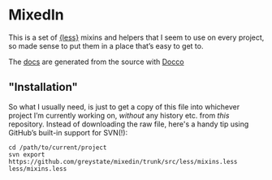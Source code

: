 # MixedIn

This is a set of [{less}](http://lesscss.org) mixins and helpers that I seem to use on every project, so made sense to put them in a place that&#8217;s easy to get to.

The [docs](docs/mixins.html) are generated from the source with [Docco](http://ashkenas.com/docco/)

## "Installation"

So what I usually need, is just to get a copy of this file into whichever project I&#8217;m currently working on, *without* any history etc. from *this* repository. Instead of downloading the raw file, here's a handy tip using GitHub&#8217;s built-in support for SVN(!):

```plain
cd /path/to/current/project
svn export https://github.com/greystate/mixedin/trunk/src/less/mixins.less less/mixins.less
```

